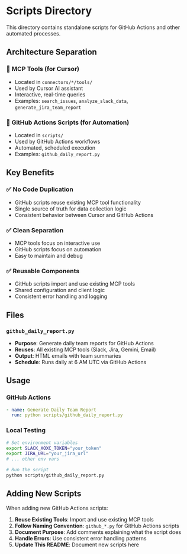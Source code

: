 # Scripts Directory

This directory contains standalone scripts for GitHub Actions and other automated processes.

## Architecture Separation

### 🎯 **MCP Tools (for Cursor)**
- Located in `connectors/*/tools/`
- Used by Cursor AI assistant
- Interactive, real-time queries
- Examples: `search_issues`, `analyze_slack_data`, `generate_jira_team_report`

### 🤖 **GitHub Actions Scripts (for Automation)**
- Located in `scripts/`
- Used by GitHub Actions workflows
- Automated, scheduled execution
- Examples: `github_daily_report.py`

## Key Benefits

### ✅ **No Code Duplication**
- GitHub scripts reuse existing MCP tool functionality
- Single source of truth for data collection logic
- Consistent behavior between Cursor and GitHub Actions

### ✅ **Clean Separation**
- MCP tools focus on interactive use
- GitHub scripts focus on automation
- Easy to maintain and debug

### ✅ **Reusable Components**
- GitHub scripts import and use existing MCP tools
- Shared configuration and client logic
- Consistent error handling and logging

## Files

### `github_daily_report.py`
- **Purpose**: Generate daily team reports for GitHub Actions
- **Reuses**: All existing MCP tools (Slack, Jira, Gemini, Email)
- **Output**: HTML emails with team summaries
- **Schedule**: Runs daily at 6 AM UTC via GitHub Actions

## Usage

### GitHub Actions
```yaml
- name: Generate Daily Team Report
  run: python scripts/github_daily_report.py
```

### Local Testing
```bash
# Set environment variables
export SLACK_XOXC_TOKEN="your_token"
export JIRA_URL="your_jira_url"
# ... other env vars

# Run the script
python scripts/github_daily_report.py
```

## Adding New Scripts

When adding new GitHub Actions scripts:

1. **Reuse Existing Tools**: Import and use existing MCP tools
2. **Follow Naming Convention**: `github_*.py` for GitHub Actions scripts
3. **Document Purpose**: Add comments explaining what the script does
4. **Handle Errors**: Use consistent error handling patterns
5. **Update This README**: Document new scripts here
